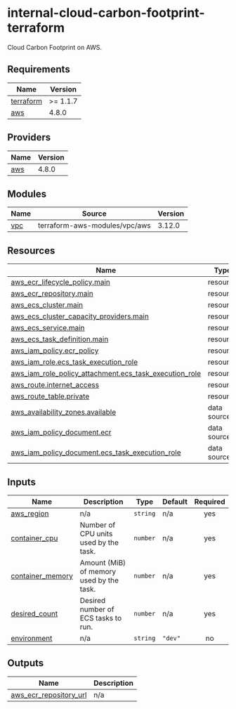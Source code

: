 # internal-cloud-carbon-footprint-terraform

Cloud Carbon Footprint on AWS.
<!-- BEGINNING OF PRE-COMMIT-TERRAFORM DOCS HOOK -->
## Requirements

| Name | Version |
|------|---------|
| <a name="requirement_terraform"></a> [terraform](#requirement\_terraform) | >= 1.1.7 |
| <a name="requirement_aws"></a> [aws](#requirement\_aws) | 4.8.0 |

## Providers

| Name | Version |
|------|---------|
| <a name="provider_aws"></a> [aws](#provider\_aws) | 4.8.0 |

## Modules

| Name | Source | Version |
|------|--------|---------|
| <a name="module_vpc"></a> [vpc](#module\_vpc) | terraform-aws-modules/vpc/aws | 3.12.0 |

## Resources

| Name | Type |
|------|------|
| [aws_ecr_lifecycle_policy.main](https://registry.terraform.io/providers/hashicorp/aws/4.8.0/docs/resources/ecr_lifecycle_policy) | resource |
| [aws_ecr_repository.main](https://registry.terraform.io/providers/hashicorp/aws/4.8.0/docs/resources/ecr_repository) | resource |
| [aws_ecs_cluster.main](https://registry.terraform.io/providers/hashicorp/aws/4.8.0/docs/resources/ecs_cluster) | resource |
| [aws_ecs_cluster_capacity_providers.main](https://registry.terraform.io/providers/hashicorp/aws/4.8.0/docs/resources/ecs_cluster_capacity_providers) | resource |
| [aws_ecs_service.main](https://registry.terraform.io/providers/hashicorp/aws/4.8.0/docs/resources/ecs_service) | resource |
| [aws_ecs_task_definition.main](https://registry.terraform.io/providers/hashicorp/aws/4.8.0/docs/resources/ecs_task_definition) | resource |
| [aws_iam_policy.ecr_policy](https://registry.terraform.io/providers/hashicorp/aws/4.8.0/docs/resources/iam_policy) | resource |
| [aws_iam_role.ecs_task_execution_role](https://registry.terraform.io/providers/hashicorp/aws/4.8.0/docs/resources/iam_role) | resource |
| [aws_iam_role_policy_attachment.ecs_task_execution_role](https://registry.terraform.io/providers/hashicorp/aws/4.8.0/docs/resources/iam_role_policy_attachment) | resource |
| [aws_route.internet_access](https://registry.terraform.io/providers/hashicorp/aws/4.8.0/docs/resources/route) | resource |
| [aws_route_table.private](https://registry.terraform.io/providers/hashicorp/aws/4.8.0/docs/resources/route_table) | resource |
| [aws_availability_zones.available](https://registry.terraform.io/providers/hashicorp/aws/4.8.0/docs/data-sources/availability_zones) | data source |
| [aws_iam_policy_document.ecr](https://registry.terraform.io/providers/hashicorp/aws/4.8.0/docs/data-sources/iam_policy_document) | data source |
| [aws_iam_policy_document.ecs_task_execution_role](https://registry.terraform.io/providers/hashicorp/aws/4.8.0/docs/data-sources/iam_policy_document) | data source |

## Inputs

| Name | Description | Type | Default | Required |
|------|-------------|------|---------|:--------:|
| <a name="input_aws_region"></a> [aws\_region](#input\_aws\_region) | n/a | `string` | n/a | yes |
| <a name="input_container_cpu"></a> [container\_cpu](#input\_container\_cpu) | Number of CPU units used by the task. | `number` | n/a | yes |
| <a name="input_container_memory"></a> [container\_memory](#input\_container\_memory) | Amount (MiB) of memory used by the task. | `number` | n/a | yes |
| <a name="input_desired_count"></a> [desired\_count](#input\_desired\_count) | Desired number of ECS tasks to run. | `number` | n/a | yes |
| <a name="input_environment"></a> [environment](#input\_environment) | n/a | `string` | `"dev"` | no |

## Outputs

| Name | Description |
|------|-------------|
| <a name="output_aws_ecr_repository_url"></a> [aws\_ecr\_repository\_url](#output\_aws\_ecr\_repository\_url) | n/a |
<!-- END OF PRE-COMMIT-TERRAFORM DOCS HOOK -->
